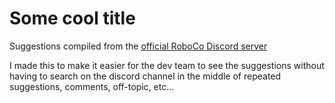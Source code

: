 # Some cool title

Suggestions compiled from the [official RoboCo Discord server](https://discord.gg/DX8vCZN)

I made this to make it easier for the dev team to see the suggestions without having to search on the discord channel in the middle of repeated suggestions, comments, off-topic, etc...